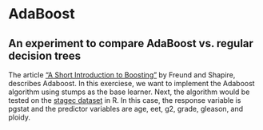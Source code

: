 # AdaBoost
## An experiment to compare AdaBoost vs. regular decision trees 

The article [“A Short Introduction to Boosting”](http://www.yorku.ca/gisweb/eats4400/boost.pdf) by Freund and Shapire, describes Adaboost. In this exerciese, we want to implement the Adaboost algorithm using stumps as the base learner. Next, the algorithm would be tested on the [stagec dataset](https://stat.ethz.ch/R-manual/R-patched/library/rpart/html/stagec.html) in R. In this case, the response variable is pgstat and the predictor variables are age, eet, g2, grade, gleason, and ploidy.
